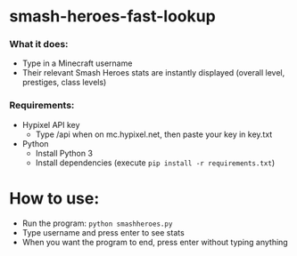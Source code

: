 # smash-heroes-fast-lookup

### What it does:
- Type in a Minecraft username
- Their relevant Smash Heroes stats are instantly displayed (overall level, prestiges, class levels)

### Requirements:
* Hypixel API key
  * Type /api when on mc.hypixel.net, then paste your key in key.txt
* Python
  * Install Python 3
  * Install dependencies (execute `pip install -r requirements.txt`)

# How to use:

* Run the program: `python smashheroes.py`
* Type username and press enter to see stats
* When you want the program to end, press enter without typing anything

